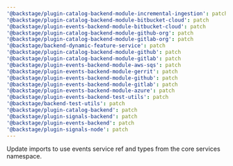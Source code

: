 ```yaml
---
'@backstage/plugin-catalog-backend-module-incremental-ingestion': patch
'@backstage/plugin-catalog-backend-module-bitbucket-cloud': patch
'@backstage/plugin-events-backend-module-bitbucket-cloud': patch
'@backstage/plugin-catalog-backend-module-github-org': patch
'@backstage/plugin-catalog-backend-module-gitlab-org': patch
'@backstage/backend-dynamic-feature-service': patch
'@backstage/plugin-catalog-backend-module-github': patch
'@backstage/plugin-catalog-backend-module-gitlab': patch
'@backstage/plugin-events-backend-module-aws-sqs': patch
'@backstage/plugin-events-backend-module-gerrit': patch
'@backstage/plugin-events-backend-module-github': patch
'@backstage/plugin-events-backend-module-gitlab': patch
'@backstage/plugin-events-backend-module-azure': patch
'@backstage/plugin-events-backend-test-utils': patch
'@backstage/backend-test-utils': patch
'@backstage/plugin-catalog-backend': patch
'@backstage/plugin-signals-backend': patch
'@backstage/plugin-events-backend': patch
'@backstage/plugin-signals-node': patch
---
```


Update imports to use events service ref and types from the core services namespace.

